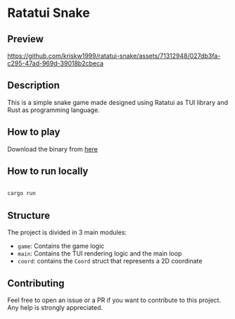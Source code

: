 # Ratatui Snake

## Preview


https://github.com/kriskw1999/ratatui-snake/assets/71312948/027db3fa-c295-47ad-969d-39018b2cbeca


## Description

This is a simple snake game made designed using Ratatui as TUI library and Rust as programming language.

## How to play

Download the binary from [here](https://github.com/kriskw1999/ratatui-snake/releases)

## How to run locally

```bash

cargo run

```

## Structure

The project is divided in 3 main modules:

- `game`: Contains the game logic
- `main`: Contains the TUI rendering logic and the main loop
- `coord`: contains the `Coord` struct that represents a 2D coordinate

## Contributing

Feel free to open an issue or a PR if you want to contribute to this project.
Any help is strongly appreciated.
